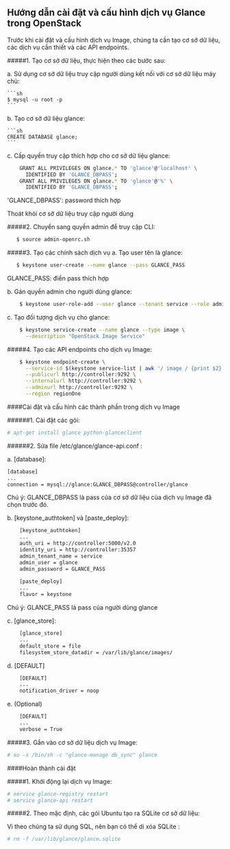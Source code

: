 ## Hướng dẫn cài đặt và cấu hình dịch vụ Glance trong OpenStack

Trước khi cài đặt và cấu hình dịch vụ Image, chúng ta cần tạo cơ sở dữ liệu, các dịch vụ cần thiết và các API endpoints.

#####1. Tạo cơ sở dữ liệu, thực hiện theo các bước sau:

  a. Sử dụng cơ sở dữ liệu truy cập người dùng kết nối với cơ sở dữ liệu máy chủ:

    ```sh
    $ mysql -u root -p
    ```
    
  b. Tạo cơ sở dữ liệu glance:
    
    ```sh
    CREATE DATABASE glance;
    ```
    
  c. Cấp quyền truy cập thích hợp cho cơ sở dữ liệu glance:
    
```sh
    GRANT ALL PRIVILEGES ON glance.* TO 'glance'@'localhost' \
      IDENTIFIED BY 'GLANCE_DBPASS';
    GRANT ALL PRIVILEGES ON glance.* TO 'glance'@'%' \
      IDENTIFIED BY 'GLANCE_DBPASS';
```    
  'GLANCE_DBPASS': password thích hợp
  
  Thoát khỏi cơ sỡ dữ liệu truy cập người dùng
  
#####2. Chuyển sang quyền admin để truy cập CLI:
```sh
   $ source admin-openrc.sh
```
#####3. Tạo các chính sách dịch vụ
 a. Tạo user tên là glance:
 ```sh
    $ keystone user-create --name glance --pass GLANCE_PASS
```
  GLANCE_PASS: điền pass thích hợp
  
  b. Gán quyền admin cho người dùng glance:
  
```sh
    $ keystone user-role-add --user glance --tenant service --role admin
```
  c. Tạo đối tượng dịch vụ cho glance:

```sh
    $ keystone service-create --name glance --type image \
      --description "OpenStack Image Service" 
```
#####4. Tạo các API endpoints cho dịch vụ Image: 
```sh
    $ keystone endpoint-create \
      --service-id $(keystone service-list | awk '/ image / {print $2}') \
      --publicurl http://controller:9292 \
      --internalurl http://controller:9292 \
      --adminurl http://controller:9292 \
      --region regionOne
```

####Cài đặt và cấu hình các thành phần trong dịch vụ Image


######1. Cài đặt các gói:

```sh
# apt-get install glance python-glanceclient 
```
    

######2. Sửa file /etc/glance/glance-api.conf :

  a.  [database]:
  
```sh
[database]
...
connection = mysql://glance:GLANCE_DBPASS@controller/glance
```
Chú ý: GLANCE_DBPASS là pass của cơ sở dữ liệu của dịch vụ Image đã chọn trước đó.
  
  b. [keystone_authtoken] và [paste_deploy]:
  
```sh
    [keystone_authtoken]
    ...
    auth_uri = http://controller:5000/v2.0
    identity_uri = http://controller:35357
    admin_tenant_name = service
    admin_user = glance
    admin_password = GLANCE_PASS
     
    [paste_deploy]
    ...
    flavor = keystone
```
  Chú ý: GLANCE_PASS là pass của người dùng glance
  
c. [glance_store]:
  
```sh
    [glance_store]
    ...
    default_store = file
    filesystem_store_datadir = /var/lib/glance/images/
```
d.  [DEFAULT]
  
```sh
    [DEFAULT]
    ...
    notification_driver = noop
``` 
e. (Optional)
  
```sh
    [DEFAULT]
    ...
    verbose = True
```
#####3. Gắn vào cơ sở dữ liệu dịch vụ Image:
 
```sh
# su -s /bin/sh -c "glance-manage db_sync" glance
```

####Hoàn thành cài đặt

#####1. Khởi động lại dịch vụ  Image:

```sh
# service glance-registry restart
# service glance-api restart
```

#####2. Theo mặc định, các gói Ubuntu tạo ra SQLite cơ sở dữ liệu: 

  Vì theo chúng ta sử dụng SQL, nên bạn có thể di xóa SQLite :
```sh
# rm -f /var/lib/glance/glance.sqlite

```
